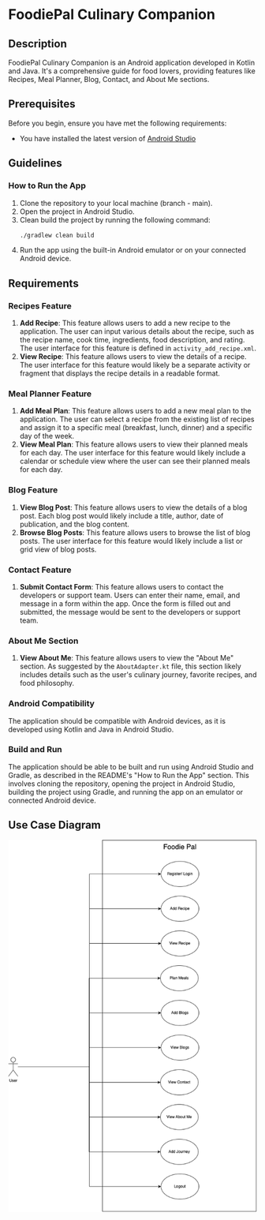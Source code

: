 # FoodiePal Culinary Companion

## Description
FoodiePal Culinary Companion is an Android application developed in Kotlin and Java. It's a comprehensive guide for food lovers, providing features like Recipes, Meal Planner, Blog, Contact, and About Me sections.

## Prerequisites
Before you begin, ensure you have met the following requirements:
* You have installed the latest version of [Android Studio](https://developer.android.com/studio)

## Guidelines

### How to Run the App
1. Clone the repository to your local machine (branch - main).
2. Open the project in Android Studio.
3. Clean build the project by running the following command:
    ```bash
    ./gradlew clean build
    ```
4. Run the app using the built-in Android emulator or on your connected Android device.

## Requirements

### Recipes Feature
1. **Add Recipe**: This feature allows users to add a new recipe to the application. The user can input various details about the recipe, such as the recipe name, cook time, ingredients, food description, and rating. The user interface for this feature is defined in `activity_add_recipe.xml`.
2. **View Recipe**: This feature allows users to view the details of a recipe. The user interface for this feature would likely be a separate activity or fragment that displays the recipe details in a readable format.

### Meal Planner Feature
1. **Add Meal Plan**: This feature allows users to add a new meal plan to the application. The user can select a recipe from the existing list of recipes and assign it to a specific meal (breakfast, lunch, dinner) and a specific day of the week.
2. **View Meal Plan**: This feature allows users to view their planned meals for each day. The user interface for this feature would likely include a calendar or schedule view where the user can see their planned meals for each day.

### Blog Feature
1. **View Blog Post**: This feature allows users to view the details of a blog post. Each blog post would likely include a title, author, date of publication, and the blog content.
2. **Browse Blog Posts**: This feature allows users to browse the list of blog posts. The user interface for this feature would likely include a list or grid view of blog posts.

### Contact Feature
1. **Submit Contact Form**: This feature allows users to contact the developers or support team. Users can enter their name, email, and message in a form within the app. Once the form is filled out and submitted, the message would be sent to the developers or support team.

### About Me Section
1. **View About Me**: This feature allows users to view the "About Me" section. As suggested by the `AboutAdapter.kt` file, this section likely includes details such as the user's culinary journey, favorite recipes, and food philosophy.

### Android Compatibility
The application should be compatible with Android devices, as it is developed using Kotlin and Java in Android Studio.

### Build and Run
The application should be able to be built and run using Android Studio and Gradle, as described in the README's "How to Run the App" section. This involves cloning the repository, opening the project in Android Studio, building the project using Gradle, and running the app on an emulator or connected Android device.

## Use Case Diagram
![use-case-diagram.drawio.png](assets%2Fuse-case-diagram.drawio.png)
